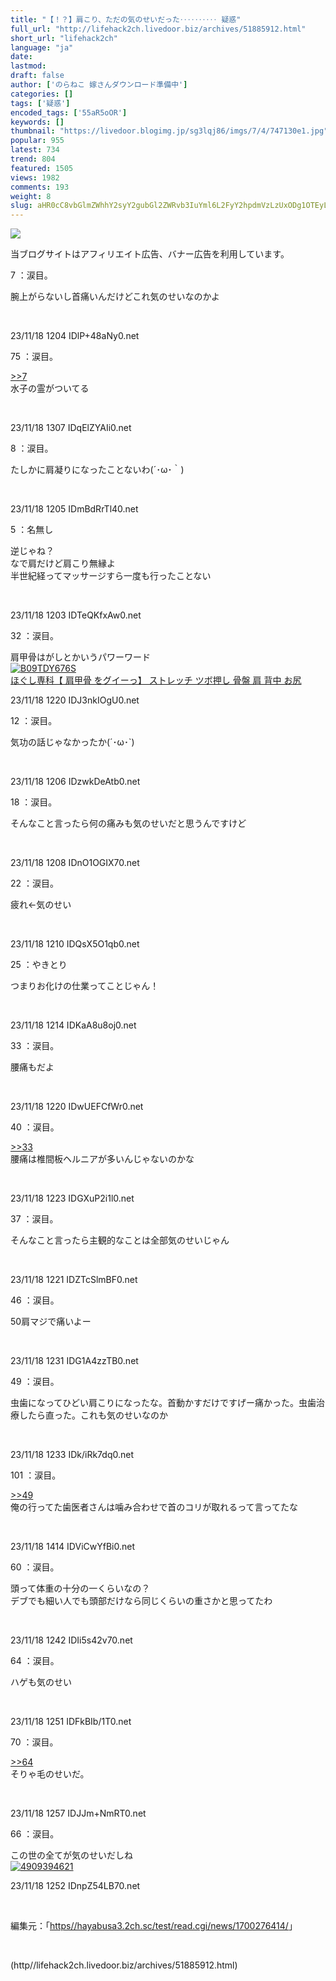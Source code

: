 ```yaml
---
title: "【！？】肩こり、ただの気のせいだった‥‥‥‥‥ 疑惑"
full_url: "http://lifehack2ch.livedoor.biz/archives/51885912.html"
short_url: "lifehack2ch"
language: "ja"
date: 
lastmod: 
draft: false
author: ['のらねこ 嫁さんダウンロード準備中']
categories: []
tags: ['疑惑']
encoded_tags: ['55aR5oOR']
keywords: []
thumbnail: "https://livedoor.blogimg.jp/sg3lqj86/imgs/7/4/747130e1.jpg"
popular: 955
latest: 734
trend: 804
featured: 1505
views: 1982
comments: 193
weight: 8
slug: aHR0cC8vbGlmZWhhY2syY2gubGl2ZWRvb3IuYml6L2FyY2hpdmVzLzUxODg1OTEyLmh0bWw=
---
```


![](https://livedoor.blogimg.jp/sg3lqj86/imgs/7/4/747130e1.jpg)

<div><p>当ブログサイトはアフィリエイト広告、バナー広告を利用しています。</p><p class='t_name'>7 ：涙目。</p> <p class='r2'>腕上がらないし首痛いんだけどこれ気のせいなのかよ </p><br><p>23/11/18 1204 IDlP+48aNy0.net</p> <p class='t_name_res'>75 ：涙目。</p> <p class='r4'><a href='#res_7'>>>7</a> <br> 水子の霊がついてる </p><br><p>23/11/18 1307 IDqElZYAIi0.net</p> <p class='t_name'>8 ：涙目。</p> <p class='r4'>たしかに肩凝りになったことないわ(´･ω･｀) </p><br><p>23/11/18 1205 IDmBdRrTl40.net</p> <p class='t_name'>5 ：名無し</p> <p class='r4'>逆じゃね？ <br> なで肩だけど肩こり無縁よ <br> 半世紀経ってマッサージすら一度も行ったことない </p><br><p>23/11/18 1203 IDTeQKfxAw0.net</p> <p class='t_name'>32 ：涙目。</p> <p class='r3'>肩甲骨はがしとかいうパワーワード<br><a href='https//www.amazon.co.jp/dp/B09TDY676S/?tag=nishiky24-22' target='_blank'><img src='https//m.media-amazon.com/images/I/51HZivD1pNL._SL500_._SL500_.jpg' alt='B09TDY676S' border='0'></a><br><a href='https//www.amazon.co.jp/dp/B09TDY676S/?tag=nishiky24-22' target='_blank'>ほぐし専科【 肩甲骨 をグイーっ】 ストレッチ ツボ押し 骨盤 肩 背中 お尻 </a> </p><p>23/11/18 1220 IDJ3nkIOgU0.net</p> <p class='t_name'>12 ：涙目。</p> <p class='r4'>気功の話じゃなかったか(´･ω･`) </p><br><p>23/11/18 1206 IDzwkDeAtb0.net</p> <p class='t_name'>18 ：涙目。</p> <p class='r4'>そんなこと言ったら何の痛みも気のせいだと思うんですけど </p><br><p>23/11/18 1208 IDnO1OGIX70.net</p> <p class='t_name'>22 ：涙目。</p> <p class='r4'>疲れ←気のせい </p><br><p>23/11/18 1210 IDQsX5O1qb0.net</p> <p class='t_name'>25 ：やきとり</p> <p class='r4'>つまりお化けの仕業ってことじゃん！ </p><br><p>23/11/18 1214 IDKaA8u8oj0.net</p> <p class='t_name'>33 ：涙目。</p> <p class='r2'>腰痛もだよ </p><br><p>23/11/18 1220 IDwUEFCfWr0.net</p> <p class='t_name_res'>40 ：涙目。</p> <p class='r4'><a href='#res_33'>>>33</a> <br> 腰痛は椎間板ヘルニアが多いんじゃないのかな </p><br><p>23/11/18 1223 IDGXuP2i1l0.net</p> <p class='t_name'>37 ：涙目。</p> <p class='r4'>そんなこと言ったら主観的なことは全部気のせいじゃん </p><br><p>23/11/18 1221 IDZTcSlmBF0.net</p> <p class='t_name'>46 ：涙目。</p> <p class='r4'>50肩マジで痛いよー </p><br><p>23/11/18 1231 IDG1A4zzTB0.net</p> <p class='t_name'>49 ：涙目。</p> <p class='r1'>虫歯になってひどい肩こりになったな。首動かすだけですげー痛かった。虫歯治療したら直った。これも気のせいなのか </p><br><p>23/11/18 1233 IDk/iRk7dq0.net</p> <p class='t_name_res'>101 ：涙目。</p> <p class='r4'><a href='#res_49'>>>49</a> <br> 俺の行ってた歯医者さんは噛み合わせで首のコリが取れるって言ってたな </p><br><p>23/11/18 1414 IDViCwYfBi0.net</p> <p class='t_name'>60 ：涙目。</p> <p class='r4'>頭って体重の十分の一くらいなの？ <br> デブでも細い人でも頭部だけなら同じくらいの重さかと思ってたわ </p><br><p>23/11/18 1242 IDIi5s42v70.net</p> <p class='t_name'>64 ：涙目。</p> <p class='r4'>ハゲも気のせい </p><br><p>23/11/18 1251 IDFkBIb/1T0.net</p> <p class='t_name_res'>70 ：涙目。</p> <p class='r4'><a href='#res_64'>>>64</a> <br> そりゃ毛のせいだ。 </p><br><p>23/11/18 1257 IDJJm+NmRT0.net</p> <p class='t_name'>66 ：涙目。</p> <p class='r2'>この世の全てが気のせいだしね<br><a href='https//www.amazon.co.jp/dp/4909394621/?tag=nishiky24-22' target='_blank'><img src='https//m.media-amazon.com/images/I/51SvzFg6Z2L._SL500_.jpg' alt='4909394621' border='0'></a> </p><p>23/11/18 1252 IDnpZ54LB70.net</p> <br><p class='p_url'>編集元：「<a href='https//hayabusa3.2ch.sc/test/read.cgi/news/1700276414/' target='_blank'>https//hayabusa3.2ch.sc/test/read.cgi/news/1700276414/</a>」</p> <br clear='all'></div>

(http//lifehack2ch.livedoor.biz/archives/51885912.html)
